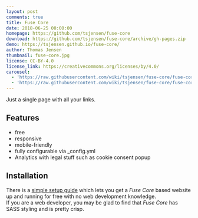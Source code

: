 ```yaml
---
layout: post
comments: true
title: Fuse Core
date: 2018-06-25 00:00:00
homepage: https://github.com/tsjensen/fuse-core
download: https://github.com/tsjensen/fuse-core/archive/gh-pages.zip
demo: https://tsjensen.github.io/fuse-core/
author: Thomas Jensen
thumbnail: fuse-core.jpg
license: CC-BY-4.0
license_link: https://creativecommons.org/licenses/by/4.0/
carousel:
  - 'https://raw.githubusercontent.com/wiki/tsjensen/fuse-core/fuse-core-lg.jpg?raw=true'
  - 'https://raw.githubusercontent.com/wiki/tsjensen/fuse-core/fuse-core-mobile-sm.jpg?raw=true'
---
```


Just a single page with all your links.

## Features

* free
* responsive
* mobile-friendly
* fully configurable via _config.yml
* Analytics with legal stuff such as cookie consent popup

## Installation

There is a [simple setup guide](https://github.com/tsjensen/fuse-core/wiki/Setup-Instructions) which lets you get a *Fuse Core* based website up and running for free with no web development knowledge.  
If you are a web developer, you may be glad to find that *Fuse Core* has SASS styling and is pretty crisp.
